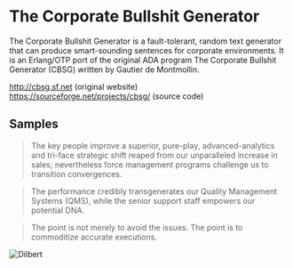 The Corporate Bullshit Generator
================================

The Corporate Bullshit Generator is a fault-tolerant, random text generator that can produce smart-sounding sentences for corporate environments. It is an Erlang/OTP port of the original ADA program The Corporate Bullshit Generator (CBSG) written by Gautier de Montmollin.

http://cbsg.sf.net (original website)<br>
https://sourceforge.net/projects/cbsg/ (source code)<br>

Samples
-------
> The key people improve a superior, pure-play, advanced-analytics and tri-face strategic shift reaped from our unparalleled increase in sales; nevertheless force management programs  challenge us to transition convergences.

> The performance credibly transgenerates our Quality Management Systems (QMS), while the senior support staff empowers our potential DNA.

> The point is not merely to avoid the issues. The point is to commoditize accurate executions.

![Dilbert](http://assets.amuniversal.com/35b32dc0f84501347f5d005056a9545d)